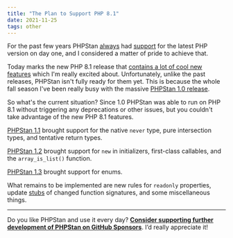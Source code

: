 ```yaml
---
title: "The Plan to Support PHP 8.1"
date: 2021-11-25
tags: other
---
```


For the past few years PHPStan [always](/blog/phpstan-now-fully-supports-php-7-4) had [support](/blog/phpstan-is-ready-for-php8) for the latest PHP version on day one, and I considered a matter of pride to achieve that.

Today marks the new PHP 8.1 release that [contains a lot of cool new features](https://stitcher.io/blog/new-in-php-81) which I'm really excited about. Unfortunately, unlike the past releases, PHPStan isn't fully ready for them yet. This is because the whole fall season I've been really busy with the massive [PHPStan 1.0 release](/blog/phpstan-1-0-released).

So what's the current situation? Since 1.0 PHPStan was able to run on PHP 8.1 without triggering any deprecations or other issues, but you couldn't take advantage of the new PHP 8.1 features.

[PHPStan 1.1](https://github.com/phpstan/phpstan/releases/tag/1.1.0) brought support for the native `never` type, pure intersection types, and tentative return types.

[PHPStan 1.2](https://github.com/phpstan/phpstan/releases/tag/1.2.0) brought support for `new` in initializers, first-class callables, and the `array_is_list()` function.

[PHPStan 1.3](https://github.com/phpstan/phpstan/releases/tag/1.3.0) brought support for enums.

What remains to be implemented are new rules for `readonly` properties, update [stubs](https://github.com/phpstan/php-8-stubs) of changed function signatures, and some miscellaneous things.

---

Do you like PHPStan and use it every day? [**Consider supporting further development of PHPStan on GitHub Sponsors**](https://github.com/sponsors/ondrejmirtes/). I’d really appreciate it!
